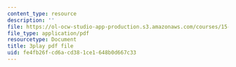 ```yaml
---
content_type: resource
description: ''
file: https://ol-ocw-studio-app-production.s3.amazonaws.com/courses/15-960-new-executive-thinking-social-impact-technology-projects-fall-2017-spring-2018/fe4fb26fcd6acd381ce1648b0d667c33_HaySEpWEsdU.pdf
file_type: application/pdf
resourcetype: Document
title: 3play pdf file
uid: fe4fb26f-cd6a-cd38-1ce1-648b0d667c33
---
```


